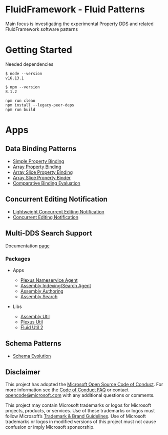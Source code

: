 # FluidFramework - Fluid Patterns

Main focus is investigating the experimental Property DDS and related FluidFramework software patterns


# Getting Started

Needed dependencies
```
$ node --version
v16.13.1

$ npm --version
8.1.2
```

```
npm run clean
npm install --legacy-peer-deps
npm run build
```

# Apps

## Data Binding Patterns

- [Simple Property Binding](./apps/simple-property-binding/) 
- [Array Property Binding](./apps/array-property-binding/)
- [Array Slice Property Binding](./apps/array-slice-property-binding/) 
- [Array Slice Property Binder](./apps/array-slice-property-binder/) 
- [Comparative Binding Evaluation](./apps/dynamic-property-comparative/) 

## Concurrent Editing Notification

- [Lightweight Concurrent Editing Notification](./apps/concurrent-editing-notification-light/)
- [Concurrent Editing Notification](./apps/concurrent-editing-notification/)

## Multi-DDS Search Support

Documentation [page](./apps/assembly-authoring-tracked/)

### Packages

- Apps
  - [Plexus Nameservice Agent](./apps/plexus-nameservice-agent/)
  - [Assembly Indexing/Search Agent](./apps/assembly-search-agent/)
  - [Assembly Authoring](./apps/assembly-authoring-tracked/)
  - [Assembly Search](./apps/assembly-search/)

- Libs
  - [Assembly Util](./libs/assembly-util/)
  - [Plexus Util](./libs/plexus-util/)
  - [Fluid Util 2](./libs/fluid-util2/)

## Schema Patterns

- [Schema Evolution](./apps/schema-evolution/)
 
## Disclaimer

This project has adopted the [Microsoft Open Source Code of Conduct](https://opensource.microsoft.com/codeofconduct/).
For more information see the [Code of Conduct FAQ](https://opensource.microsoft.com/codeofconduct/faq/) or contact
[opencode@microsoft.com](mailto:opencode@microsoft.com) with any additional questions or comments.

This project may contain Microsoft trademarks or logos for Microsoft projects, products, or services. Use of these
trademarks or logos must follow Microsoft’s [Trademark & Brand Guidelines](https://www.microsoft.com/trademarks). Use of
Microsoft trademarks or logos in modified versions of this project must not cause confusion or imply Microsoft
sponsorship.
